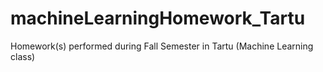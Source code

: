 # machineLearningHomework_Tartu
Homework(s) performed during Fall Semester in Tartu (Machine Learning class)

